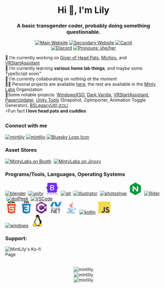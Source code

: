 <h1 align="center">Hi 👋, I'm Lily</h1>
<h3 align="center">A basic transgender coder, probably doing something questionable.</h3>

<p align="center">
	<a href="https://MintLily.lgbt" target="_blank"><img alt="Main Website" src="https://img.shields.io/website?label=MintLily.lgbt&style=for-the-badge&url=https%3A%2F%2FMintLily.lgbt" /></a>
	<a href="https://mintylabs.dev" target="_blank"><img alt="Secondary Website" src="https://img.shields.io/website?label=mintylabs.dev&style=for-the-badge&url=https%3A%2F%2Fmintylabs.dev" /></a>
	<a href="https://mili.lgbt" target="_blank"><img alt="Carrd" src="https://img.shields.io/website?label=mili.lgbt&style=for-the-badge&url=https%3A%2F%2Fmili.lgbt" /></a>
	<br>
	<a href="https://discord.com/users/167335587488071682" target="_blank"><img alt="Discord" src="https://img.shields.io/static/v1?label=Discord&message=mintlily&style=for-the-badge&logo=appveyor&color=7289DA&logo=Discord" /></a>
	<a href="https://mili.lgbt/pronouns/@MintLily" target="_blank"><img alt="Pronouns: she/her" src="https://img.shields.io/static/v1?label=Pronouns&message=she/her&color=E6A1FF&style=for-the-badge" /><a/>
</p>

<p>
	🔭 I’m currently working on <a href="https://github.com/Minty-Labs/Giver-of-Head-Pats" target="_blank">Giver of Head Pats</a>, <a href="https://github.com/Minty-Labs/Michiru" target="_blank">Michiru</a>, and <a href="https://github.com/MintLily/VRStartAssistant" target="_blank">VRStartAssistant</a><br>
	🌱 I’m currently learning <b>various home lab things</b>, and maybe some TypeScript soon™<br>
	👯 I’m currently collaborating on <i>nothing at the moment</i><br>
	👨‍💻 Personal projects are available <a href="https://github.com/MintLily?tab=repositories" target="_blank">here</a>, the rest are available in the <a href="https://github.com/Minty-Labs" target="_blank">Minty Labs</a> Organization<br>
	📜Some notable projects: <a href="https://github.com/Minty-Labs/WindowsXSO" target="_blank">WindowsXSO</a>, <a href="https://github.com/MintLily/Dark-Vanilla" target="_blank">Dark Vanilla</a>, <a href="https://github.com/MintLily/VRStartAssistant" target="_blank">VRStartAssistant</a>, <a href="https://github.com/Minty-Labs/PaperUpdater" target="_blank">PaperUpdater</a>, <a href="https://github.com/Minty-Labs/Unity-Tools" target="_blank">Unity Tools</a> (Snapshot, ZipImporter, Animation Toggle Generator), <a href="https://github.com/MintLily/BSLegacyUtil" target="_blank">BSLegacyUtil <small>(EOL)</small></a><br>
	⚡Fun fact <b>I love head pats and cuddles</b><br>
</p>

<h3 align="left">Connect with me</h3>
<p align="left">
	<a href="https://discord.gg/Qg9eVB34sq" target="blank"><img align="center" src="https://i.mintlily.lgbt/DiscordLogo.png" alt="mintlily" height="40" width="40" /></a>
	<a href="https://x.com/mintliiy?ref=GitHub%3A%20%40MintLily" target="blank"><img align="center" src="https://raw.githubusercontent.com/rahuldkjain/github-profile-readme-generator/master/src/images/icons/Social/twitter.svg" alt="mintliiy" height="30" width="40" /></a>
	<a href="https://bsky.app/profile/mintlily.lgbt?ref=GitHub%3A%20%40MintLily" target="_blank"><img align="center" src="https://img.mili.lgbt/bluesky-icon.png" alt="Bluesky Logo Icon" height="30" /></a>
</p>

<h3 align="left">Asset Stores</h3>
<p align="left">
	<a href="https://mintylabs.booth.pm/?ref=GitHub%3A%20%40MintLily" target="blank"><img align="center" src="https://img.mili.lgbt/booth-icon.jpg" alt="MintyLabs on Booth" height="40" width="40" /></a>
	<!-- &nbsp;<a href="https://mintylabs.gumroad.com/" target="blank"><img align="center" src="https://img.mili.lgbt/gumroad-1024x1024.png" alt="MintyLabs on Gumroad" height="40" width="40" /></a> -->
	&nbsp;<a href="https://jinxxy.com/MintLily?ref=GitHub%3A%20%40MintLily" target="blank"><img align="center" src="https://img.mili.lgbt/Jinxxy-icon.png" alt="MintyLabs on Jinxxy" height="40" width="40" /></a>
</p>

<h3 align="left">Programs/Tools, Languages, Operating Systems</h3>
<p>
	<a href="https://www.blender.org/" target="_blank" rel="noreferrer"><img src="https://download.blender.org/branding/community/blender_community_badge_white.svg" alt="blender" width="40" height="40"/></a>
	&nbsp;<a href="https://unity.com/" target="_blank" rel="noreferrer"><img src="https://img.mili.lgbt/unity3d-logo.png" alt="unity" width="40" height="40"/></a>
	&nbsp;<a href="https://getbootstrap.com" target="_blank" rel="noreferrer"><img src="https://raw.githubusercontent.com/devicons/devicon/master/icons/bootstrap/bootstrap-plain-wordmark.svg" alt="bootstrap" width="40" height="40"/></a>
	&nbsp;<a href="https://git-scm.com/" target="_blank" rel="noreferrer"><img src="https://www.vectorlogo.zone/logos/git-scm/git-scm-icon.svg" alt="git" width="40" height="40"/></a>
	&nbsp;<a href="https://www.adobe.com/in/products/illustrator.html" target="_blank" rel="noreferrer"><img src="https://img.mili.lgbt/Illustrator.png" alt="illustrator" width="40" height="40"/></a>
	&nbsp;<a href="https://www.photoshop.com/en" target="_blank" rel="noreferrer"><img src="https://img.mili.lgbt/Photoshop.png" alt="photoshop" width="40" height="40"/></a>
	&nbsp;<a href="https://www.nginx.com" target="_blank" rel="noreferrer"><img src="https://raw.githubusercontent.com/devicons/devicon/master/icons/nginx/nginx-original.svg" alt="nginx" width="40" height="40"/></a>
	&nbsp;<a href="https://jb.gg/OpenSourceSupport?ref=GitHub%3A%20%40MintLily" target="_blank" rel="noreferrer"><img src="https://resources.jetbrains.com/storage/products/company/brand/logos/Rider_icon.svg" alt="Rider" width="40" height="40"/></a>
	&nbsp;<a href="https://jb.gg/OpenSourceSupport?ref=GitHub%3A%20%40MintLily" target="_blank" rel="noreferrer"><img src="https://resources.jetbrains.com/storage/products/company/brand/logos/dotPeek_icon.svg" alt="dotPeek" width="40" height="40"/></a>
	&nbsp;<a href="https://code.visualstudio.com/" target="_blank" rel="noreferrer"><img src="https://user-images.githubusercontent.com/674621/71187801-14e60a80-2280-11ea-94c9-e56576f76baf.png" alt="VSCode" width="40" height="40"/></a>
	<br />
	<a href="https://www.w3.org/html/" target="_blank" rel="noreferrer"><img src="https://raw.githubusercontent.com/devicons/devicon/master/icons/html5/html5-original-wordmark.svg" alt="html5" width="40" height="40"/></a>
	&nbsp;<a href="https://www.w3schools.com/css/" target="_blank" rel="noreferrer"><img src="https://raw.githubusercontent.com/devicons/devicon/master/icons/css3/css3-original-wordmark.svg" alt="css3" width="40" height="40"/></a>
	&nbsp;<a href="https://www.w3schools.com/cs/" target="_blank" rel="noreferrer"><img src="https://raw.githubusercontent.com/devicons/devicon/master/icons/csharp/csharp-original.svg" alt="csharp" width="40" height="40"/></a>
	&nbsp;<a href="https://dotnet.microsoft.com/" target="_blank" rel="noreferrer"><img src="https://raw.githubusercontent.com/devicons/devicon/master/icons/dot-net/dot-net-original-wordmark.svg" alt="dotnet" width="40" height="40"/></a>
	&nbsp;<a href="https://www.java.com" target="_blank" rel="noreferrer"><img src="https://raw.githubusercontent.com/devicons/devicon/master/icons/java/java-original.svg" alt="java" width="40" height="40"/></a>
	&nbsp;<a href="https://kotlinlang.org" target="_blank" rel="noreferrer"><img src="https://www.vectorlogo.zone/logos/kotlinlang/kotlinlang-icon.svg" alt="kotlin" width="40" height="40"/></a>
	&nbsp;<a href="https://developer.mozilla.org/en-US/docs/Web/JavaScript" target="_blank" rel="noreferrer"><img src="https://raw.githubusercontent.com/devicons/devicon/master/icons/javascript/javascript-original.svg" alt="javascript" width="40" height="40"/></a>
	<br />
	<a href="https://www.microsoft.com/windows/" target="_blank" rel="noreferrer"><img src="https://img.mili.lgbt/win.svg" alt="windows" width="40" height="40"/></a>
	&nbsp;<a href="https://www.linux.org/" target="_blank" rel="noreferrer"><img src="https://raw.githubusercontent.com/devicons/devicon/master/icons/linux/linux-original.svg" alt="linux" width="40" height="40"/></a>
</p>

<h3 align="left">Support:</h3>
<p>
	<a href="https://ko-fi.com/MintLily?ref=GitHub%3A%20%40MintLily"><img align="left" src="https://cdn.ko-fi.com/cdn/kofi3.png?v=3" width="150" alt="MintLily's Ko-fi Page" /></a>
</p>
<br />
<br />

<p align="center"><br />
    <img src="https://github-readme-stats.vercel.app/api/top-langs?username=mintlily&count_private=true&show_icons=true&theme=dracula&title_color=EECCE0&text_color=eeeeee&bg_color=191F22&hide_border=true&locale=en&layout=compact" alt="mintlily" />
    <br />
    <img src="https://github-readme-stats.vercel.app/api?username=mintlily&count_private=true&show_icons=false&theme=dracula&title_color=EECCE0&text_color=eeeeee&bg_color=191F22&hide_border=true&locale=en" alt="mintlily" />
    <br />
    <img src="https://komarev.com/ghpvc/?username=mintlily&label=Profile%20views&color=906D92&style=flat-square" alt="mintlily" />
</p>
